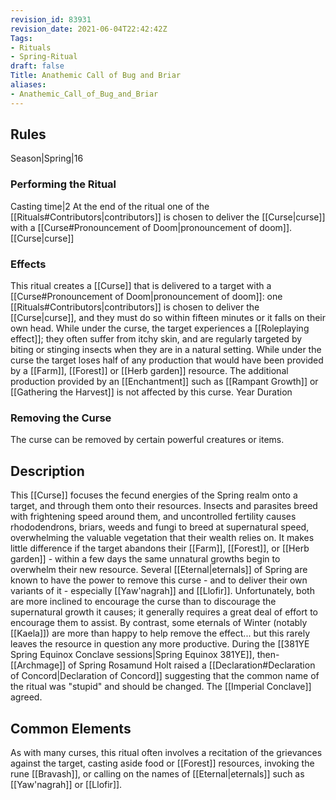 ```yaml
---
revision_id: 83931
revision_date: 2021-06-04T22:42:42Z
Tags:
- Rituals
- Spring-Ritual
draft: false
Title: Anathemic Call of Bug and Briar
aliases:
- Anathemic_Call_of_Bug_and_Briar
---
```

## Rules
Season|Spring|16
### Performing the Ritual
Casting time|2 At the end of the ritual one of the [[Rituals#Contributors|contributors]] is chosen to deliver the [[Curse|curse]] with a [[Curse#Pronouncement of Doom|pronouncement of doom]].
[[Curse|curse]]
### Effects
This ritual creates a [[Curse]] that is delivered to a target with a [[Curse#Pronouncement of Doom|pronouncement of doom]]: one [[Rituals#Contributors|contributors]] is chosen to deliver the [[Curse|curse]], and they must do so within fifteen minutes or it falls on their own head. 
While under the curse, the target experiences a [[Roleplaying effect]]; they often suffer from itchy skin, and are regularly targeted by biting or stinging insects when they are in a natural setting.
While under the curse the target loses half of any production that would have been provided by a [[Farm]], [[Forest]] or [[Herb garden]] resource.
The additional production provided by an [[Enchantment]] such as [[Rampant Growth]] or [[Gathering the Harvest]] is not affected by this curse.
Year Duration
### Removing the Curse
The curse can be removed by certain powerful creatures or items.
## Description
This [[Curse]] focuses the fecund energies of the Spring realm onto a target, and through them onto their resources. Insects and parasites breed with frightening speed around them, and uncontrolled fertility causes rhododendrons, briars, weeds and fungi to breed at supernatural speed, overwhelming the valuable vegetation that their wealth relies on. It makes little difference if the target abandons their [[Farm]], [[Forest]], or [[Herb garden]] - within a few days the same unnatural growths begin to overwhelm their new resource.
Several [[Eternal|eternals]] of Spring are known to have the power to remove this curse - and to deliver their own variants of it - especially [[Yaw'nagrah]] and [[Llofir]]. Unfortunately, both are more inclined to encourage the curse than to discourage the supernatural growth it causes; it generally requires a great deal of effort to encourage them to assist. By contrast, some eternals of Winter (notably [[Kaela]]) are more than happy to help remove the effect... but this rarely leaves the resource in question any more productive.
During the [[381YE Spring Equinox Conclave sessions|Spring Equinox 381YE]], then-[[Archmage]] of Spring Rosamund Holt raised a [[Declaration#Declaration of Concord|Declaration of Concord]] suggesting that the common name of the ritual was "stupid" and should be changed. The [[Imperial Conclave]] agreed.
## Common Elements
As with many curses, this ritual often involves a recitation of the grievances against the target, casting aside food or [[Forest]] resources, invoking the rune [[Bravash]], or calling on the names of [[Eternal|eternals]] such as [[Yaw'nagrah]] or [[Llofir]].